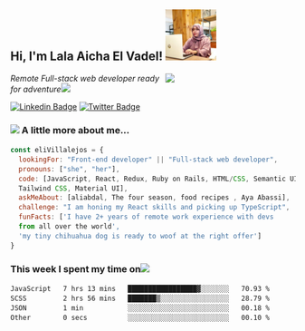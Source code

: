 
<h2> Hi, I'm Lala Aicha El Vadel! <img src="/images/lelou.jfif" width="90"></h2>
<img align='right' src="https://media.giphy.com/media/dWxO36Jzd6bTSt5dIY/giphy.gif" width="230">
<p><em>Remote Full-stack web developer ready for adventure</em><img src="https://media.giphy.com/media/XGma2iRIHTKkwqRkFl/giphy.gif" width="50"></p>

[![Linkedin Badge](https://img.shields.io/badge/-lalaAicha%20Elvadel-blue?style=flat-square&logo=Linkedin&logoColor=white&link=https://www.linkedin.com/in/lalaAichaElVadel/)](https://www.linkedin.com/in/lala-aicha-el-vadel-8563a6202/)
[![Twitter Badge](https://img.shields.io/badge/-@miss_lalaAicha_-1ca0f1?style=flat-square&labelColor=1ca0f1&logo=twitter&logoColor=white&link=https://twitter.com/miss_elliev)](https://twitter.com/leloufadel)


### <img src="https://media.giphy.com/media/kbVuid1Ak3uEHJUMVO/giphy.gif" width="50"> A little more about me...  

```javascript
const eliVillalejos = {
  lookingFor: "Front-end developer" || "Full-stack web developer",
  pronouns: ["she", "her"],
  code: [JavaScript, React, Redux, Ruby on Rails, HTML/CSS, Semantic UI, Bootstrap, 
  Tailwind CSS, Material UI],
  askMeAbout: [aliabdal, The four season, food recipes , Aya Abassi],
  challenge: "I am honing my React skills and picking up TypeScript",
  funFacts: ['I have 2+ years of remote work experience with devs 
  from all over the world', 
  'my tiny chihuahua dog is ready to woof at the right offer']
}
```
### This week I spent my time on<img src="https://media.giphy.com/media/SvQzkTQb3ZwKcj1QTO/giphy.gif" width="40">

<!--START_SECTION:waka-->

```txt
JavaScript   7 hrs 13 mins   █████████████████▓░░░░░░░   70.93 %
SCSS         2 hrs 56 mins   ███████▒░░░░░░░░░░░░░░░░░   28.79 %
JSON         1 min           ░░░░░░░░░░░░░░░░░░░░░░░░░   00.18 %
Other        0 secs          ░░░░░░░░░░░░░░░░░░░░░░░░░   00.10 %
```

<!--END_SECTION:waka-->
<!-- 
<p>Latest Blog Posts<img src="https://media.giphy.com/media/THICzXhqZItpoFX7aD/giphy.gif" width="55"></p>

<p>You can check out my portfolio <a href="https://elizabeth-villalejos.netlify.app">here</a><img src="https://media.giphy.com/media/cKPse5DZaptID3YAMK/giphy.gif" width="60"></p> -->
